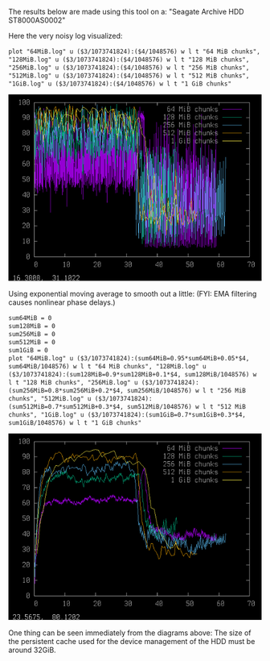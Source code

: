 
The results below are made using this tool on a: "Seagate Archive HDD ST8000AS0002"

Here the very noisy log visualized:

```
plot "64MiB.log" u ($3/1073741824):($4/1048576) w l t "64 MiB chunks", "128MiB.log" u ($3/1073741824):($4/1048576) w l t "128 MiB chunks", "256MiB.log" u ($3/1073741824):($4/1048576) w l t "256 MiB chunks", "512MiB.log" u ($3/1073741824):($4/1048576) w l t "512 MiB chunks", "1GiB.log" u ($3/1073741824):($4/1048576) w l t "1 GiB chunks"
```
![noisy log](noisy.png)

Using exponential moving average to smooth out a little:
(FYI: EMA filtering causes nonlinear phase delays.)

```
sum64MiB = 0
sum128MiB = 0
sum256MiB = 0
sum512MiB = 0
sum1GiB = 0
plot "64MiB.log" u ($3/1073741824):(sum64MiB=0.95*sum64MiB+0.05*$4, sum64MiB/1048576) w l t "64 MiB chunks", "128MiB.log" u ($3/1073741824):(sum128MiB=0.9*sum128MiB+0.1*$4, sum128MiB/1048576) w l t "128 MiB chunks", "256MiB.log" u ($3/1073741824):(sum256MiB=0.8*sum256MiB+0.2*$4, sum256MiB/1048576) w l t "256 MiB chunks", "512MiB.log" u ($3/1073741824):(sum512MiB=0.7*sum512MiB+0.3*$4, sum512MiB/1048576) w l t "512 MiB chunks", "1GiB.log" u ($3/1073741824):(sum1GiB=0.7*sum1GiB+0.3*$4, sum1GiB/1048576) w l t "1 GiB chunks"
```

![smoothed out](ema.png)

One thing can be seen immediately from the diagrams above:
The size of the persistent cache used for the device management of the HDD must be around 32GiB.

